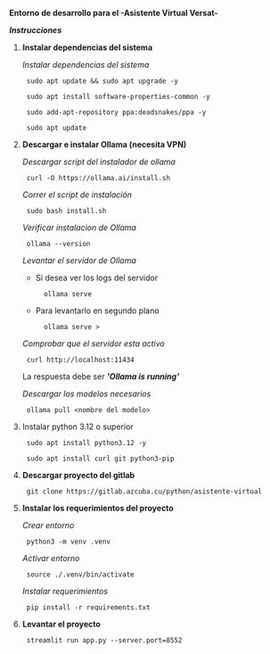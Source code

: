 **Entorno de desarrollo para el -Asistente Virtual Versat-**

***Instrucciones***

1. **Instalar dependencias del sistema**

    *Instalar dependencias del sistema*

        sudo apt update && sudo apt upgrade -y

        sudo apt install software-properties-common -y

        sudo add-apt-repository ppa:deadsnakes/ppa -y

        sudo apt update

2. **Descargar e instalar Ollama (necesita VPN)**

   *Descargar script del instalador de ollama*

        curl -O https://ollama.ai/install.sh

    *Correr el script de instalación*

        sudo bash install.sh

    *Verificar instalacion de Ollama*

        ollama --version

    *Levantar el servidor de Ollama*

    - Si desea ver los logs del servidor

            ollama serve

    - Para levantarlo en segundo plano

            ollama serve >

    *Comprobar que el servidor esta activo*

        curl http://localhost:11434

    La respuesta debe ser ***'Ollama is running'***

    *Descargar los modelos necesarios*

        ollama pull <nombre del modelo>

3. Instalar python 3.12 o superior

        sudo apt install python3.12 -y

        sudo apt install curl git python3-pip

4. **Descargar proyecto del gitlab**

        git clone https://gitlab.azcuba.cu/python/asistente-virtual

5. **Instalar los requerimientos del proyecto**

   *Crear entorno*

        python3 -m venv .venv 
   *Activar entorno*

        source ./.venv/bin/activate

   *Instalar requerimientos*

        pip install -r requirements.txt

6. **Levantar el proyecto**

        streamlit run app.py --server.port=8552 
